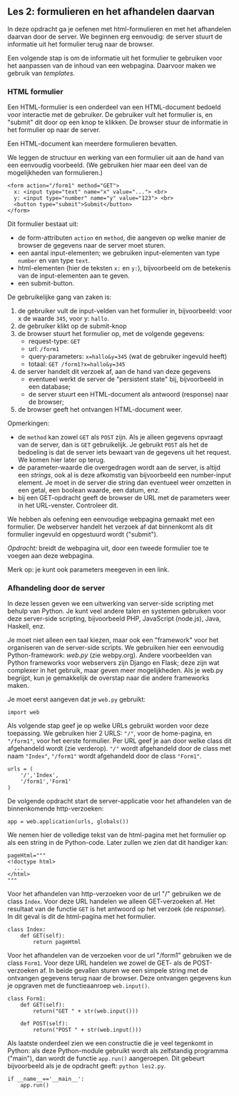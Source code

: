 ## Les 2: formulieren en het afhandelen daarvan

In deze opdracht ga je oefenen met html-formulieren en met het afhandelen daarvan door de server. We beginnen erg eenvoudig: de server stuurt de informatie uit het formulier terug naar de browser.

Een volgende stap is om de informatie uit het formulier te gebruiken voor het aanpassen van de inhoud van een webpagina. Daarvoor maken we gebruik van *templates*.


### HTML formulier

Een HTML-formulier is een onderdeel van een HTML-document bedoeld voor interactie met de gebruiker. De gebruiker vult het formulier is, en "submit" dit door op een knop te klikken. De browser stuur de informatie in het formulier op naar de server.

Een HTML-document kan meerdere formulieren bevatten.

We leggen de structuur en werking van een formulier uit aan de hand van een eenvoudig voorbeeld. (We gebruiken hier maar een deel van de mogelijkheden van formulieren.)

```
<form action="/form1" method="GET">
  x: <input type="text" name="x" value="..."> <br>
  y: <input type="number" name="y" value="123"> <br>
  <button type="submit">Submit</button>
</form>
```

Dit formulier bestaat uit:

* de form-attributen `action` en `method`, die aangeven op welke manier de browser de gegevens naar de server moet sturen.
* een aantal input-elementen; we gebruiken input-elementen van type `number` en van type `text`.
* html-elementen (hier de teksten `x:` en `y:`), bijvoorbeeld om de betekenis van de input-elementen aan te geven.
* een submit-button.

De gebruikelijke gang van zaken is:

1. de gebruiker vult de input-velden van het formulier in, bijvoorbeeld: voor x de waarde `345`, voor y: `hallo`.
2. de gebruiker klikt op de submit-knop
3. de browser stuurt het formulier op, met de volgende gegevens:
    * request-type: `GET`
    * url: `/form1`
    * query-parameters: `x=hallo&y=345` (wat de gebruiker ingevuld heeft)
    * totaal: `GET /form1?x=hallo&y=345`
4. de server handelt dit verzoek af, aan de hand van deze gegevens
    * eventueel werkt de server de "persistent state" bij, bijvoorbeeld in een database;
    * de server stuurt een HTML-document als antwoord (response) naar de browser;
5. de browser geeft het ontvangen HTML-document weer.

Opmerkingen:

* de `method` kan zowel `GET` als `POST` zijn. Als je alleen gegevens opvraagt van de server, dan is `GET` gebruikelijk. Je gebruikt `POST` als het de bedoeling is dat de server iets bewaart van de gegevens uit het request. We komen hier later op terug.
* de parameter-waarde die overgedragen wordt aan de server, is altijd een *strings*, ook al is deze afkomstig van bijvoorbeeld een number-input element. Je moet in de server die string dan eventueel weer omzetten in een getal, een boolean waarde, een datum, enz.
* bij een GET-opdracht geeft de browser de URL met de parameters weer in het URL-venster. Controleer dit.

We hebben als oefening een eenvoudige webpagina gemaakt met een formulier. De webserver handelt het verzoek af dat binnenkomt als dit formulier ingevuld en opgestuurd wordt ("submit").

*Opdracht:* breidt de webpagina uit, door een tweede formulier toe te voegen aan deze webpagina.

Merk op: je kunt ook parameters meegeven in een link.

### Afhandeling door de server

In deze lessen geven we een uitwerking van server-side scripting met behulp van Python. Je kunt veel andere talen en systemen gebruiken voor deze server-side scripting, bijvoorbeeld PHP, JavaScript (node.js), Java, Haskell, enz.

Je moet niet alleen een taal kiezen, maar ook een "framework" voor het organiseren van de server-side scripts. We gebruiken hier een eenvoudig Python-framework: *web.py* (zie webpy.org). Andere voorbeelden van Python frameworks voor webservers zijn Django en Flask; deze zijn wat complexer in het gebruik, maar geven meer mogelijkheden. Als je web.py begrijpt, kun je gemakkelijk de overstap naar die andere frameworks maken.

Je moet eerst aangeven dat je `web.py` gebruikt:

```
import web
```

Als volgende stap geef je op welke URLs gebruikt worden voor deze toepassing. We gebruiken hier 2 URLS: `"/"`, voor de home-pagina, en `"/form1"`, voor het eerste formulier. Per URL geef je aan door welke class dit afgehandeld wordt (zie verderop). `"/"` wordt afgehandeld door de class met naam `"Index"`, `"/form1"` wordt afgehandeld door de class `"Form1"`.

```
urls = (
    '/','Index',
    '/form1','Form1'
)
```

De volgende opdracht start de server-applicatie voor het afhandelen van de binnenkomende http-verzoeken:

```
app = web.application(urls, globals())
```

We nemen hier de volledige tekst van de html-pagina met het formulier op als een string in de Python-code. Later zullen we zien dat dit handiger kan:

```
pageHtml="""
<!doctype html>
  ...
</html>
"""
```

Voor het afhandelen van http-verzoeken voor de url "/" gebruiken we de class `Index`. Voor deze URL handelen we alleen GET-verzoeken af. Het resultaat van de functie `GET` is het antwoord op het verzoek (de *response*). In dit geval is dit de html-pagina met het formulier. 

```
class Index:
    def GET(self):
        return pageHtml
```

Voor het afhandelen van de verzoeken voor de url "/form1" gebruiken we de class `Form1`. Voor deze URL handelen we zowel de GET- als de POST-verzoeken af. In beide gevallen sturen we een simpele string met de ontvangen gegevens terug naar de browser. Deze ontvangen gegevens kun je opgraven met de functieaanroep `web.input()`.

```
class Form1:
    def GET(self):
        return("GET " + str(web.input()))

    def POST(self):
        return("POST " + str(web.input()))
```

Als laatste onderdeel zien we een constructie die je veel tegenkomt in Python: als deze Python-module gebruikt wordt als zelfstandig programma ("main"), dan wordt de functie `app.run()` aangeroepen. Dit gebeurt bijvoorbeeld als je de opdracht geeft: `python les2.py`.

```
if __name__=='__main__':
    app.run()
```
